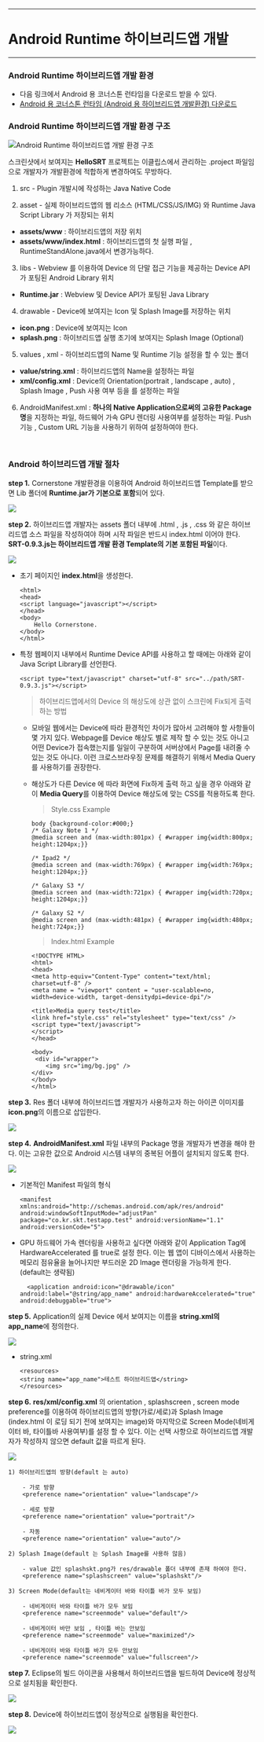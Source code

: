 <!--
{
	"id": 6200,
	"title": "Android Runtime 하이브리드앱 개발",
	"outline": "Android Runtime을 통하여 하이브리드앱을 개발하는 환경 및 절차를 설명한다.",
	"tags": ["runtime"],
	"order": [6, 2],
	"thumbnail": "6.2.00.android.png"
}
-->

-------------------

# Android Runtime 하이브리드앱 개발 

-------------------

### Android Runtime 하이브리드앱 개발 환경 

 - 다음 링크에서 Android 용 코너스톤 런타임을 다운로드 받을 수 있다. 
 - [Android 용 코너스톤 런타임 (Android 용 하이브리드앱 개발환경) 다운로드](http://cornerstone.sktelecom.com/download/cornerstone-runtime-Android-0.9.3.zip) 


### Android Runtime 하이브리드앱 개발 환경 구조 

![Android Runtime 하이브리드앱 개발 환경 구조](./images/devel.png)

스크린샷에서 보여지는 **HelloSRT** 프로젝트는 이클립스에서 관리하는 .project 파일임으로 개발자가 개발환경에 적합하게 
변경하여도 무방하다. 

1) src - Plugin 개발시에 작성하는 Java Native Code

2) asset - 실제 하이브리드앱의 웹 리소스 (HTML/CSS/JS/IMG) 와 Runtime Java Script Library 가 저장되는 위치 
	
-	**assets/www** : 하이브리드앱의 저장 위치 
-	**assets/www/index.html** : 하이브리드앱의 첫 실행 파일 , RuntimeStandAlone.java에서 변경가능하다.

3) libs - Webview 를 이용하여 Device 의 단말 접근 기능을 제공하는 Device API가 포팅된 Android Library 위치 

-	**Runtime.jar** : Webview 및 Device API가 포팅된 Java Library

4) drawable - Device에 보여지는 Icon 및 Splash Image를 저장하는 위치 

-	**icon.png** : Device에 보여지는 Icon
-	**splash.png** : 하이브리드앱 실행 초기에 보여지는 Splash Image (Optional) 

5) values , xml - 하이브리드앱의 Name 및 Runtime 기능 설정을 할 수 있는 폴더 

-	**value/string.xml** : 하이브리드앱의 Name을 설정하는 파일 
-	**xml/config.xml** : Device의 Orientation(portrait , landscape , auto) , Splash Image , Push 사용 여부 등을 를 설정하는 파일 

6) AndroidManifest.xml : **하나의 Native Application으로써의 고유한 Package 명**을 지정하는 파일, 하드웨어 가속 GPU 렌더링 사용여부를 설정하는 파일. Push 기능 , Custom URL 기능을 사용하기 위하여 설정하여야 한다. 

<br>

### Android 하이브리드앱 개발 절차

**step 1.**  Cornerstone 개발환경을 이용하여 Android 하이브리드앱 Template를 받으면 Lib 폴더에 **Runtime.jar가 기본으로 포함**되어 있다.

![](./images/src.png)

**step 2.**  하이브리드앱 개발자는 assets 폴더 내부에 .html , .js , .css 와 같은 하이브리드앱 소스 파일을 작성하여야 하며 시작 파일은 반드시 index.html 이어야 한다. **SRT-0.9.3.js는 하이브리드앱 개발 환경 Template의 기본 포함된 파일**이다. 

![](./images/src2.png)

-	초기 페이지인 **index.html**을 생성한다. 

		<html>
		<head>
		<script language="javascript"></script>
		</head>
		<body>
			Hello Cornerstone.
		</body>
		</html>
	
-	특정 웹페이지 내부에서 Runtime Device API를 사용하고 할 때에는 아래와 같이 Java Script Library를 선언한다.
 
		<script type="text/javascript" charset="utf-8" src="../path/SRT-0.9.3.js"></script>

	> 하이브리드앱에서의 Device 의 해상도에 상관 없이 스크린에 Fix되게 출력하는 방법

	- 모바일 웹에서는 Device에 따라 환경적인 차이가 많아서 고려해야 할 사항들이 몇 가지 있다. Webpage를 Device 해상도 별로 제작 할 수 있는 것도 아니고 어떤 Device가 접속했는지를 일일이 구분하여 서버상에서 Page를 내려줄 수 있는 것도 아니다. 이런 크로스브라우징 문제를 해결하기 위해서 Media Query를 사용하기를 권장한다. 

	-	해상도가 다른 Device 에 따라 화면에 Fix하게 출력 하고 싶을 경우 아래와 같이 **Media Query**를 이용하여 Device 해상도에 맞는 CSS를 적용하도록 한다. 

		>	Style.css Example

			body {background-color:#000;}
			/* Galaxy Note 1 */ 
			@media screen and (max-width:801px) { #wrapper img{width:800px; height:1204px;}}
		
			/* Ipad2 */ 
			@media screen and (max-width:769px) { #wrapper img{width:769px; height:1204px;}}
		
			/* Galaxy S3 */
			@media screen and (max-width:721px) { #wrapper img{width:720px; height:1204px;}}
		
			/* Galaxy S2 */
			@media screen and (max-width:481px) { #wrapper img{width:480px; height:724px;}}

		> Index.html Example

			<!DOCTYPE HTML>
			<html>
			<head>
			<meta http-equiv="Content-Type" content="text/html; charset=utf-8" />
			<meta name = "viewport" content = "user-scalable=no, width=device-width, target-densitydpi=device-dpi"/>
			
			<title>Media query test</title>
			<link href="style.css" rel="stylesheet" type="text/css" />
			<script type="text/javascript">
			</script>
			</head>
			
			<body>
			 <div id="wrapper">
				<img src="img/bg.jpg" />
			</div>
			</body>
			</html>

**step 3.**  Res 폴더 내부에 하이브리드앱 개발자가 사용하고자 하는 아이콘 이미지를 **icon.png**의 이름으로 삽입한다. 
		
![](./images/icon.png)

**step 4.** **AndroidManifest.xml** 파일 내부의 Package 명을 개발자가 변경을 해야 한다. 이는 고유한 값으로 Android 시스템 내부의 중복된 어플이 설치되지 않도록 한다. 

![](./images/manifest.png)

-	기본적인 Manifest 파일의 형식 

		<manifest xmlns:android="http://schemas.android.com/apk/res/android" android:windowSoftInputMode="adjustPan"
    	package="co.kr.skt.testapp.test" android:versionName="1.1" android:versionCode="5">

- GPU 하드웨어 가속 렌더링을 사용하고 싶다면 아래와 같이 Application Tag에 HardwareAccelerated 를 true로 설정 한다. 이는 웹 앱이 디바이스에서 사용하는 메모리 점유율을 늘어나지만 부드러운 2D Image 렌더링을 가능하게 한다. (default는 생략됨) 

		<application android:icon="@drawable/icon" android:label="@string/app_name" android:hardwareAccelerated="true" android:debuggable="true">	

**step 5.** Application의 실제 Device 에서 보여지는 이름을 **string.xml의 app_name**에 정의한다.

![](./images/string.png)

-	string.xml

		<resources>
  		<string name="app_name">테스트 하이브리드앱</string> 
		</resources>

**step 6.** **res/xml/config.xml** 의 orientation , splashscreen , screen mode preference를 이용하여 하이브리드앱의 방향(가로/세로)과 Splash Image (index.html 이 로딩 되기 전에 보여지는 image)와 마지막으로 Screen Mode(네비게이터 바, 타이틀바 사용여부)를 설정 할 수 있다. 이는 선택 사항으로 하이브리드앱 개발자가 작성하지 않으면 default 값을 따르게 된다. 

![](./images/config.png)

	1) 하이브리드앱의 방향(default 는 auto)

		- 가로 방향
		<preference name="orientation" value="landscape"/>

		- 세로 방향
		<preference name="orientation" value="portrait"/>

		- 자동 	
		<preference name="orientation" value="auto"/>

	2) Splash Image(default 는 Splash Image를 사용하 않음) 

		- value 값인 splashskt.png가 res/drawable 폴더 내부에 존재 하여야 한다.
		<preference name="splashscreen" value="splashskt"/>

	3) Screen Mode(default는 네비게이터 바와 타이틀 바가 모두 보임)

		- 네비게이터 바와 타이틀 바가 모두 보임 
		<preference name="screenmode" value="default"/>

		- 네비게이터 바만 보임 , 타이틀 바는 안보임
 		<preference name="screenmode" value="maximized"/>

		- 네비게이터 바와 타이틀 바가 모두 안보임
		<preference name="screenmode" value="fullscreen"/>
		

**step 7.** Eclipse의 빌드 아이콘을 사용해서 하이브리드앱을 빌드하여 Device에 정상적으로 설치됨을 확인한다. 

![](./images/webapp.png)

**step 8.** Device에 하이브리드앱이 정상적으로 실행됨을 확인한다. 

![](./images/webmain.png)

